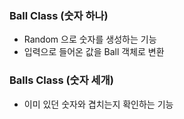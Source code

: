 ### Ball Class (숫자 하나)
- Random 으로 숫자를 생성하는 기능
- 입력으로 들어온 값을 Ball 객체로 변환


### Balls Class (숫자 세개)
- 이미 있던 숫자와 겹치는지 확인하는 기능